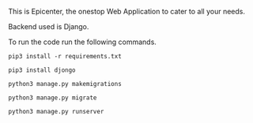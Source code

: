 This is Epicenter, the onestop Web Application to cater to all your needs.

Backend used is Django.


To run the code run the following commands.


``` 
pip3 install -r requirements.txt

pip3 install djongo
    
python3 manage.py makemigrations
    
python3 manage.py migrate
    
python3 manage.py runserver
    
 ```

